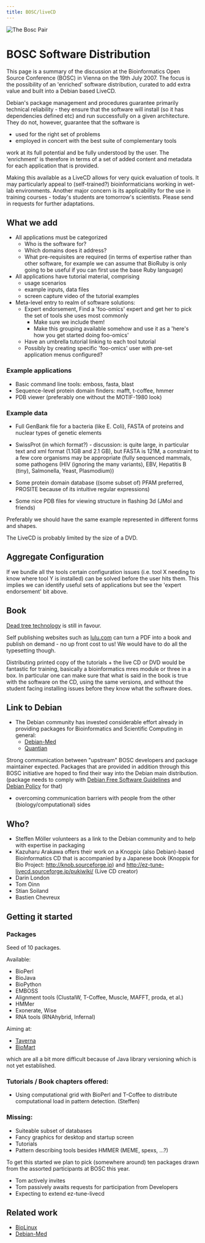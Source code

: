 ```yaml
---
title: BOSC/liveCD
---
```


![The Bosc Pair](Pear.png "The Bosc Pair")

BOSC Software Distribution
==========================

This page is a summary of the discussion at the Bioinformatics Open
Source Conference (BOSC) in Vienna on the 19th July 2007. The focus is
the possibility of an 'enriched' software distribution, curated to add
extra value and built into a Debian based LiveCD.

Debian's package management and procedures guarantee primarily technical
reliability - they ensure that the software will install (so it has
dependencies defined etc) and run successfully on a given architecture.
They do not, however, guarantee that the software is

-   used for the right set of problems
-   employed in concert with the best suite of complementary tools

work at its full potential and be fully understood by the user. The
'enrichment' is therefore in terms of a set of added content and
metadata for each application that is provided.

Making this available as a LiveCD allows for very quick evaluation of
tools. It may particularly appeal to (self-trained?) bioinformaticians
working in wet-lab environments. Another major concern is its
applicability for the use in training courses - today's students are
tomorrow's scientists. Please send in requests for further adaptations.

What we add
-----------

-   All applications must be categorized
    -   Who is the software for?
    -   Which domains does it address?
    -   What pre-requisites are required (in terms of expertise rather
        than other software, for example we can assume that BioRuby is
        only going to be useful if you can first use the base
        Ruby language)
-   All applications have tutorial material, comprising
    -   usage scenarios
    -   example inputs, data files
    -   screen capture video of the tutorial examples
-   Meta-level entry to realm of software solutions:
    -   Expert endorsement, Find a 'foo-omics' expert and get her to
        pick the set of tools she uses most commonly
        -   Make sure we include them!
        -   Make this grouping available somehow and use it as a 'here's
            how you get started doing foo-omics'
    -   Have an umbrella tutorial linking to each tool tutorial
    -   Possibly by creating specific 'foo-omics' user with pre-set
        application menus configured?

### Example applications

-   Basic command line tools: emboss, fasta, blast
-   Sequence-level protein domain finders: mafft, t-coffee, hmmer
-   PDB viewer (preferably one without the MOTIF-1980 look)

### Example data

-   Full GenBank file for a bacteria (like E. Coli), FASTA of proteins
    and nuclear types of genetic elements

<!-- -->

-   SwissProt (in which format?) - discussion: is quite large, in
    particular text and xml format (1.1GB and 2.1 GB), but FASTA is
    121M, a constraint to a few core organisms may be appropriate (fully
    sequenced mammals, some pathogens (HIV (ignoring the many variants),
    EBV, Hepatitis B (tiny), Salmonella, Yeast, Plasmodium))

<!-- -->

-   Some protein domain database ((some subset of) PFAM preferred,
    PROSITE because of its intuitive regular expressions)

<!-- -->

-   Some nice PDB files for viewing structure in flashing 3d (JMol
    and friends)

Preferably we should have the same example represented in different
forms and shapes.

The LiveCD is probably limited by the size of a DVD.

Aggregate Configuration
-----------------------

If we bundle all the tools certain configuration issues (i.e. tool X
needing to know where tool Y is installed) can be solved before the user
hits them. This implies we can identify useful sets of applications but
see the 'expert endorsement' bit above.

Book
----

[Dead tree technology](wikipedia:Dead_tree_edition "wikilink") is still
in favour.

Self publishing websites such as [lulu.com](http://www.lulu.com) can
turn a PDF into a book and publish on demand - no up front cost to us!
We would have to do all the typesetting though.

Distributing printed copy of the tutorials + the live CD or DVD would be
fantastic for training, basically a bioinformatics mres module or three
in a box. In particular one can make sure that what is said in the book
is true with the software on the CD, using the same versions, and
without the student facing installing issues before they know what the
software does.

Link to Debian
--------------

-   The Debian community has invested considerable effort already in
    providing packages for Bioinformatics and Scientific Computing in
    general:
    -   [Debian-Med](http://www.debian.org/devel/debian-med/)
    -   [Quantian](http://dirk.eddelbuettel.com/quantian.html)

Strong communication between "upstream" BOSC developers and package
maintainer expected. Packages that are provided in addition through this
BOSC initiative are hoped to find their way into the Debian main
distribution. (package needs to comply with [Debian Free Software
Guidelines](http://www.debian.org/social_contract#guidelines) and
[Debian Policy](http://www.debian.org/doc/debian-policy/) for that)

-   overcoming communication barriers with people from the
    other (biology/computational) sides

Who?
----

-   Steffen Möller <moeller   debian.org> volunteers as a link to the
    Debian community and to help with expertise in packaging
-   Kazuharu Arakawa offers their work on a Knoppix (also Debian)-based
    Bioinformatics CD that is accompanied by a Japanese book (Knoppix
    for Bio Project: <http://knob.sourceforge.jp>) and
    <http://ez-tune-livecd.sourceforge.jp/pukiwiki/> (Live CD creator)
-   Darin London <dlondon  ebi.ac.uk>
-   Tom Oinn <tmo   ebi.ac.uk>
-   Stian Soiland <ssoiland   cs.man.ac.uk>
-   Bastien Chevreux <bach  chevreux.org>

Getting it started
------------------

### Packages

Seed of 10 packages.

Available:

-   BioPerl
-   BioJava
-   BioPython
-   EMBOSS
-   Alignment tools (ClustalW, T-Coffee, Muscle, MAFFT, proda, et al.)
-   HMMer
-   Exonerate, Wise
-   RNA tools (RNAhybrid, Infernal)

Aiming at:

-   [Taverna](http://tarverna.sf.net)
-   [BioMart](http://www.biomart.org)

which are all a bit more difficult because of Java library versioning
which is not yet established.

### Tutorials / Book chapters offered:

-   Using computational grid with BioPerl and T-Coffee to distribute
    computational load in pattern detection. (Steffen)

### Missing:

-   Suiteable subset of databases
-   Fancy graphics for desktop and startup screen
-   Tutorials
-   Pattern describing tools besides HMMER (MEME, spexs, ...?)

To get this started we plan to pick (somewhere around) ten packages
drawn from the assorted participants at BOSC this year.

-   Tom actively invites
-   Tom passively awaits requests for participation from Developers
-   Expecting to extend ez-tune-livecd

Related work
------------

-   [BioLinux](http://www.biolinux.org/)
-   [Debian-Med](http://www.debian.org/devel/debian-med/)

